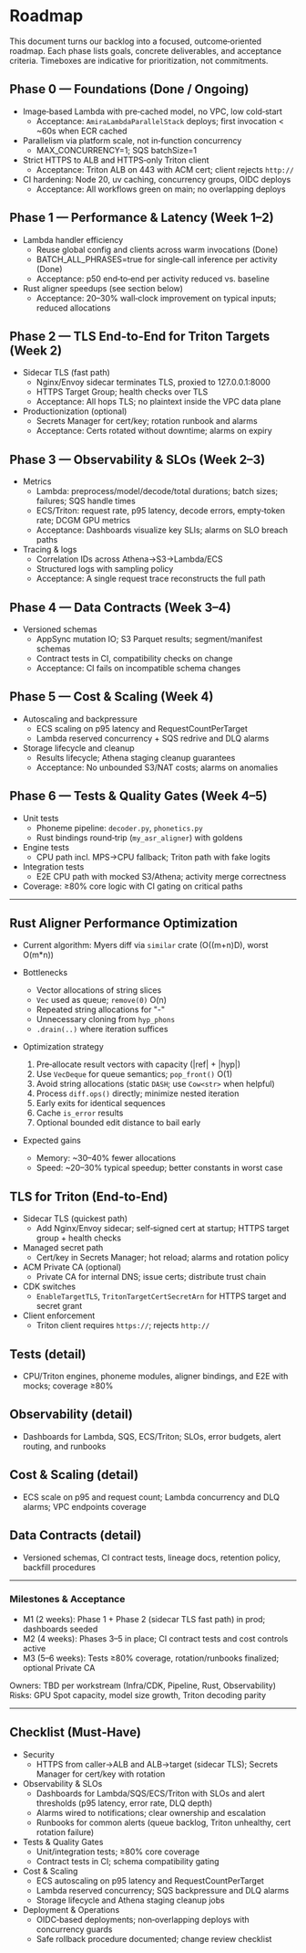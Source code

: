 # Roadmap

This document turns our backlog into a focused, outcome‑oriented roadmap. Each phase lists goals, concrete deliverables, and acceptance criteria. Timeboxes are indicative for prioritization, not commitments.

## Phase 0 — Foundations (Done / Ongoing)
- Image‑based Lambda with pre‑cached model, no VPC, low cold‑start
  - Acceptance: `AmiraLambdaParallelStack` deploys; first invocation < ~60s when ECR cached
- Parallelism via platform scale, not in‑function concurrency
  - MAX_CONCURRENCY=1; SQS batchSize=1
- Strict HTTPS to ALB and HTTPS‑only Triton client
  - Acceptance: Triton ALB on 443 with ACM cert; client rejects `http://`
- CI hardening: Node 20, uv caching, concurrency groups, OIDC deploys
  - Acceptance: All workflows green on main; no overlapping deploys

## Phase 1 — Performance & Latency (Week 1–2)
- Lambda handler efficiency
  - Reuse global config and clients across warm invocations (Done)
  - BATCH_ALL_PHRASES=true for single‑call inference per activity (Done)
  - Acceptance: p50 end‑to‑end per activity reduced vs. baseline
- Rust aligner speedups (see section below)
  - Acceptance: 20–30% wall‑clock improvement on typical inputs; reduced allocations

## Phase 2 — TLS End‑to‑End for Triton Targets (Week 2)
- Sidecar TLS (fast path)
  - Nginx/Envoy sidecar terminates TLS, proxied to 127.0.0.1:8000
  - HTTPS Target Group; health checks over TLS
  - Acceptance: All hops TLS; no plaintext inside the VPC data plane
- Productionization (optional)
  - Secrets Manager for cert/key; rotation runbook and alarms
  - Acceptance: Certs rotated without downtime; alarms on expiry

## Phase 3 — Observability & SLOs (Week 2–3)
- Metrics
  - Lambda: preprocess/model/decode/total durations; batch sizes; failures; SQS handle times
  - ECS/Triton: request rate, p95 latency, decode errors, empty‑token rate; DCGM GPU metrics
  - Acceptance: Dashboards visualize key SLIs; alarms on SLO breach paths
- Tracing & logs
  - Correlation IDs across Athena→S3→Lambda/ECS
  - Structured logs with sampling policy
  - Acceptance: A single request trace reconstructs the full path

## Phase 4 — Data Contracts (Week 3–4)
- Versioned schemas
  - AppSync mutation IO; S3 Parquet results; segment/manifest schemas
  - Contract tests in CI, compatibility checks on change
  - Acceptance: CI fails on incompatible schema changes

## Phase 5 — Cost & Scaling (Week 4)
- Autoscaling and backpressure
  - ECS scaling on p95 latency and RequestCountPerTarget
  - Lambda reserved concurrency + SQS redrive and DLQ alarms
- Storage lifecycle and cleanup
  - Results lifecycle; Athena staging cleanup guarantees
  - Acceptance: No unbounded S3/NAT costs; alarms on anomalies

## Phase 6 — Tests & Quality Gates (Week 4–5)
- Unit tests
  - Phoneme pipeline: `decoder.py`, `phonetics.py`
  - Rust bindings round‑trip (`my_asr_aligner`) with goldens
- Engine tests
  - CPU path incl. MPS→CPU fallback; Triton path with fake logits
- Integration tests
  - E2E CPU path with mocked S3/Athena; activity merge correctness
- Coverage: ≥80% core logic with CI gating on critical paths

---

## Rust Aligner Performance Optimization
- Current algorithm: Myers diff via `similar` crate (O((m+n)D), worst O(m*n))

- Bottlenecks
  - Vector allocations of string slices
  - `Vec` used as queue; `remove(0)` O(n)
  - Repeated string allocations for "-"
  - Unnecessary cloning from `hyp_phons`
  - `.drain(..)` where iteration suffices

- Optimization strategy
  1. Pre‑allocate result vectors with capacity (|ref| + |hyp|)
  2. Use `VecDeque` for queue semantics; `pop_front()` O(1)
  3. Avoid string allocations (static `DASH`; use `Cow<str>` when helpful)
  4. Process `diff.ops()` directly; minimize nested iteration
  5. Early exits for identical sequences
  6. Cache `is_error` results
  7. Optional bounded edit distance to bail early

- Expected gains
  - Memory: ~30–40% fewer allocations
  - Speed: ~20–30% typical speedup; better constants in worst case

## TLS for Triton (End‑to‑End)
- Sidecar TLS (quickest path)
  - Add Nginx/Envoy sidecar; self‑signed cert at startup; HTTPS target group + health checks
- Managed secret path
  - Cert/key in Secrets Manager; hot reload; alarms and rotation policy
- ACM Private CA (optional)
  - Private CA for internal DNS; issue certs; distribute trust chain
- CDK switches
  - `EnableTargetTLS`, `TritonTargetCertSecretArn` for HTTPS target and secret grant
- Client enforcement
  - Triton client requires `https://`; rejects `http://`

## Tests (detail)
- CPU/Triton engines, phoneme modules, aligner bindings, and E2E with mocks; coverage ≥80%

## Observability (detail)
- Dashboards for Lambda, SQS, ECS/Triton; SLOs, error budgets, alert routing, and runbooks

## Cost & Scaling (detail)
- ECS scale on p95 and request count; Lambda concurrency and DLQ alarms; VPC endpoints coverage

## Data Contracts (detail)
- Versioned schemas, CI contract tests, lineage docs, retention policy, backfill procedures

---

### Milestones & Acceptance
- M1 (2 weeks): Phase 1 + Phase 2 (sidecar TLS fast path) in prod; dashboards seeded
- M2 (4 weeks): Phases 3–5 in place; CI contract tests and cost controls active
- M3 (5–6 weeks): Tests ≥80% coverage, rotation/runbooks finalized; optional Private CA

Owners: TBD per workstream (Infra/CDK, Pipeline, Rust, Observability)
Risks: GPU Spot capacity, model size growth, Triton decoding parity

---

## Checklist (Must‑Have)
- Security
  - HTTPS from caller→ALB and ALB→target (sidecar TLS); Secrets Manager for cert/key with rotation
- Observability & SLOs
  - Dashboards for Lambda/SQS/ECS/Triton with SLOs and alert thresholds (p95 latency, error rate, DLQ depth)
  - Alarms wired to notifications; clear ownership and escalation
  - Runbooks for common alerts (queue backlog, Triton unhealthy, cert rotation failure)
- Tests & Quality Gates
  - Unit/integration tests; ≥80% core coverage
  - Contract tests in CI; schema compatibility gating
- Cost & Scaling
  - ECS autoscaling on p95 latency and RequestCountPerTarget
  - Lambda reserved concurrency; SQS backpressure and DLQ alarms
  - Storage lifecycle and Athena staging cleanup jobs
- Deployment & Operations
  - OIDC‑based deployments; non‑overlapping deploys with concurrency guards
  - Safe rollback procedure documented; change review checklist
